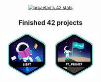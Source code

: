 <div align="center">

  [![brcaetan's 42 stats](https://badge42.vercel.app/api/v2/cl9vkf4sr00060fmbkc9u3xh6/stats?cursusId=21&coalitionId=288)](https://github.com/JaeSeoKim/badge42)

  <div align="center">
  
  <h2 align=center>Finished 42 projects</h2>
  
   <a href="https://github.com/Chukyy712/42-libft" target="_blank"><img src="https://raw.githubusercontent.com/angelamcosta/angelamcosta/main/42_badges/libfte.png"></a> <a href="https://github.com/Chukyy712/ft_printf" target="_blank"><img src="https://raw.githubusercontent.com/angelamcosta/angelamcosta/main/42_badges/ft_printfe.png"></a>
  </div>
</div>


